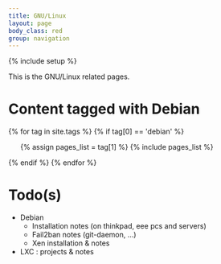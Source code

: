 ```yaml
---
title: GNU/Linux
layout: page
body_class: red
group: navigation
---
```

{% include setup %}

This is the GNU/Linux related pages.

# Content tagged with Debian

{% for tag in site.tags %} 
{% if tag[0] == 'debian' %}
<ul>
{% assign pages_list = tag[1] %}  
{% include pages_list %}
</ul>
{% endif %}
{% endfor %}

# Todo(s)

- Debian
  - Installation notes (on thinkpad, eee pcs and servers)
  - Fail2ban notes (git-daemon, …)
  - Xen installation & notes
- LXC : projects & notes
